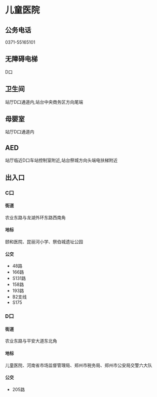 # 儿童医院

## 公务电话

0371-55165101

## 无障碍电梯

D口

## 卫生间

站厅D口通道内,站台中央商务区方向尾端

## 母婴室

站厅D口通道内

## AED

站厅临近D口车站控制室附近,站台祭城方向头端电扶梯附近

## 出入口

### C口

#### 街道

农业东路与龙湖外环东路西南角

#### 地标

颐和医院、昆丽河小学、祭伯城遗址公园

#### 公交

- 48路
- 166路
- S131路
- 158路
- 193路
- B2支线
- S175

### D口

#### 街道

农业东路与平安大道东北角

#### 地标

儿童医院、河南省市场监督管理局、郑州市税务局、郑州市公安局交警六大队

#### 公交

- 205路

